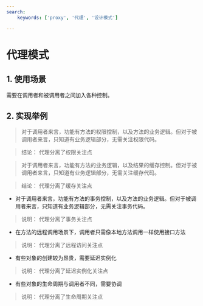 ```yaml
---
search:
    keywords: ['proxy', '代理', '设计模式']

---
```



# 代理模式

## 1. 使用场景

需要在调用者和被调用者之间加入各种控制。

## 2. 实现举例

> 对于调用者来言，功能有方法的权限控制，以及方法的业务逻辑。但对于被调用者来言，只知道有业务逻辑部分，无需关注权限代码。

> 结论： 代理分离了权限关注点


> 对于调用者来言，功能有方法的业务逻辑，以及结果的缓存控制。但对于被调用者来言，只知道有业务逻辑部分，无需关注缓存代码。

> 结论： 代理分离了缓存关注点

* 对于调用者来言，功能有方法的事务控制，以及方法的业务逻辑。但对于被调用者来言，只知道有业务逻辑部分，无需关注事务代码。
> 说明： 代理分离了事务关注点

* 在方法的远程调用场景下，调用者只需像本地方法调用一样使用接口方法
> 说明： 代理分离了远程访问关注点

* 有些对象的创建较为昂贵，需要延迟实例化
> 说明： 代理分离了延迟实例化关注点

* 有些对象的生命周期与调用者不同，需要协调
> 说明： 代理分离了生命周期关注点


